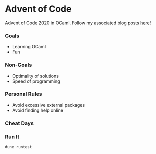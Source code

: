 # Advent of Code

Advent of Code 2020 in OCaml.
Follow my associated blog posts [here](https://cdg.dev/tags/aoc)!

### Goals

- Learning OCaml
- Fun

### Non-Goals

- Optimality of solutions
- Speed of programming

### Personal Rules

- Avoid excessive external packages
- Avoid finding help online

### Cheat Days

### Run It

```sh
dune runtest
```
